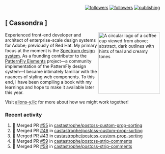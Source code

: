 <p align="right"><a rel="me" href="https://front-end.social/@castastrophe">
    <img alt="followers" title="Follow me on Mastodon" src="https://img.shields.io/mastodon/follow/109297102751309835?domain=https%3A%2F%2Ffront-end.social&label=Follow&logo=mastodon&logoColor=white&style=for-the-badge&labelColor=008080&color=006969"/></a>
  <a href="https://codepen.io/castastrophe/">
    <img alt="followers" title="Follow me on CodePen" src="https://img.shields.io/badge/16-1?color=640464&labelColor=7c007c&style=for-the-badge&logo=codepen&label=Follow"/></a>
<a href="https://castastrophe.medium.com/">
    <img alt="publishing" title="View articles on Medium" src="https://img.shields.io/badge/107-1?color=666&labelColor=444&label=subscribe&logo=medium&logoColor=white&style=for-the-badge"/></a>
</p>

## [&nbsp;Cassondra&nbsp;]

<img align="right" src="https://github-production-user-asset-6210df.s3.amazonaws.com/1840295/253016758-ba468774-1cd3-42c2-8f43-947b5eeb5edf.png" height="200" alt="A circular logo of a coffee cup viewed from above; abstract, dark outlines with hints of teal and creamy tones">

Experienced front-end developer and architect of enterprise-scale design systems for Adobe; previously of Red Hat. My primary focus at the moment is the [Spectrum design system](https://github.com/adobe/spectrum-css). As a founding contributor to the [PatternFly&nbsp;Elements](https://github.com/patternfly/patternfly-elements) project&mdash;a community implementation of the PatternFly design system&mdash;I became intimately familiar with the nuances of styling web components. To this end, I have been compiling a book with my learnings and hope to make it available later this year.

Visit [allons-y.llc](http://allons-y.llc/) for more about how we might work together!

### Recent activity

<!--START_SECTION:activity-->
1. 🎉 Merged PR [#55](https://github.com/castastrophe/postcss-custom-prop-sorting/pull/55) in [castastrophe/postcss-custom-prop-sorting](https://github.com/castastrophe/postcss-custom-prop-sorting)
2. 🎉 Merged PR [#49](https://github.com/castastrophe/postcss-custom-prop-sorting/pull/49) in [castastrophe/postcss-custom-prop-sorting](https://github.com/castastrophe/postcss-custom-prop-sorting)
3. 🎉 Merged PR [#43](https://github.com/castastrophe/postcss-custom-prop-sorting/pull/43) in [castastrophe/postcss-custom-prop-sorting](https://github.com/castastrophe/postcss-custom-prop-sorting)
4. 🎉 Merged PR [#59](https://github.com/castastrophe/postcss-strip-comments/pull/59) in [castastrophe/postcss-strip-comments](https://github.com/castastrophe/postcss-strip-comments)
5. 🎉 Merged PR [#58](https://github.com/castastrophe/postcss-strip-comments/pull/58) in [castastrophe/postcss-strip-comments](https://github.com/castastrophe/postcss-strip-comments)
<!--END_SECTION:activity-->
